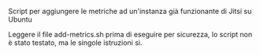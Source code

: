 Script per aggiungere le metriche ad un'instanza già funzionante di Jitsi su Ubuntu

Leggere il file add-metrics.sh prima di eseguire per sicurezza,
lo script non è stato testato, ma le singole istruzioni sì.

